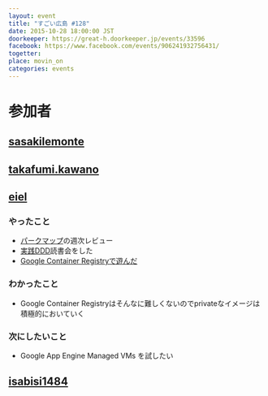 ```yaml
---
layout: event
title: "すごい広島 #128"
date: 2015-10-28 18:00:00 JST
doorkeeper: https://great-h.doorkeeper.jp/events/33596
facebook: https://www.facebook.com/events/906241932756431/
togetter:
place: movin_on
categories: events
---
```


# 参加者


## [sasakilemonte](https://github.com/sasakilemonte)


## [takafumi.kawano](https://www.facebook.com/takafumi.kawano)


## [eiel](http://eiel.info/)

### やったこと

* [パークマップ](http://parkmap.eiel.info)の週次レビュー
* [実践DDD](https://www.amazon.co.jp/dp/B00UX9VJGW?tag=eiel-22&camp=1027&creative=7407&linkCode=as4&creativeASIN=B00UX9VJGW&adid=1V8569K45APFR5TDXANT&)読書会をした
* [Google Container Registryで遊んだ](http://qiita.com/eielh/items/11c8f212612169ac5ee4)

### わかったこと

* Google Container Registryはそんなに難しくないのでprivateなイメージは積極的においていく

### 次にしたいこと

* Google App Engine Managed VMs を試したい

## [isabisi1484](http://twitter.com/isabisi1484)

